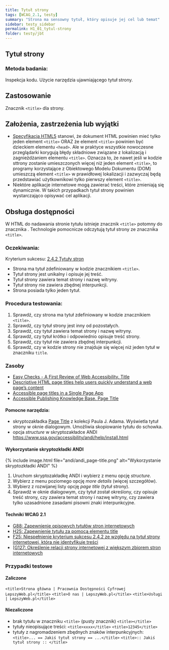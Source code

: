 ```yaml
---
title: Tytuł strony
tags: [WCAG_2.1, testy]
summary: "Strona ma sensowny tytuł, który opisuje jej cel lub temat"
sidebar: testy_sidebar
permalink: H1_01_tytul-strony
folder: testy/jbt
---
```


## Tytuł strony

### Metoda badania: 
Inspekcja kodu. Użycie narzędzia ujawniającego tytuł strony. 

## Zastosowanie
Znacznik `<title>` dla strony.
## Założenia, zastrzeżenia lub wyjątki
-   [Specyfikacja HTML5](https://www.w3.org/TR/html50/document-metadata.html#the-title-element) stanowi, że dokument HTML powinien mieć tylko jeden element `<title>` ORAZ że element `<title>` powinien być dzieckiem elementu `<head>`. Ale w praktyce wszystkie nowoczesne przeglądarki korygują błędy składniowe związane z lokalizacją i zagnieżdżaniem elementu `<title>`. Oznacza to, że nawet jeśli w kodzie sttrony zostanie umieszczonych więcej niż jeden element `<title>`, to programy korzystające z Obiektowego Modelu Dokumentu (DOM) umieszczą element `<title>` w prawidłowej lokalizacji i zazwyczaj będą przedstawiać użytkownikowi tylko pierwszy element `<title>`.
-   Niektóre aplikacje internetowe mogą zawierać treści, które zmieniają się dynamicznie. W takich przypadkach tytuł strony powinien wystarczająco opisywać cel aplikacji.

## Obsługa dostępności
W HTML do nadawania stronie tytułu istnieje znacznik `<title>` potomny do znacznika <head>.
Technologie pomocnicze odczytują tytuł strony ze znacznika `<title>`.

### Oczekiwania:
Kryterium sukcesu: [2.4.2 Tytuły stron](https://wcag.lepszyweb.pl/#page-titled)
-	Strona ma tytuł zdefiniowany w kodzie znacznikiem `<title>`.
-	Tytuł strony jest unikalny i opisuje jej treść.
-	Tytuł strony zawiera temat strony i nazwę witryny.
-	Tytuł strony nie zawiera zbędnej interpunkcji. 
-	Strona posiada tylko jeden tytuł.

### Procedura testowania:
1.	Sprawdź, czy strona ma tytuł zdefiniowany w kodzie znacznikiem `<title>`.
2.	Sprawdź, czy tytuł strony jest inny od pozostałych.
3.	Sprawdź, czy tytuł zawiera temat strony i nazwę witryny.
4.	Sprawdź, czy tytuł krótko i odpowiednio opisuje treść strony.
5.	Sprawdź, czy tytuł nie zawiera zbędnej interpunkcji.
5.	Sprawdź, czy w kodzie strony nie znajduje się więcej niż jeden  tytuł w znaczniku `title`.

### Zasoby
- [Easy Checks - A First Review of Web Accessibility. Title](https://www.w3.org/WAI/test-evaluate/preliminary/#title)
- [Descriptive HTML page titles help users quickly understand a web page’s content](https://accessibility.iu.edu/creating-content/web-content/titles.html)
- [Accessible page titles in a Single Page App](https://hiddedevries.nl/en/blog/2018-07-19-accessible-page-titles-in-a-single-page-app)
- [ Accessible Publishing Knowledge Base. Page Title](http://kb.daisy.org/publishing/docs/html/title.html)
#### Pomocne narzędzia:
-	skryptozakładka [Page Title](http://pauljadam.com/bookmarklets/index.html) z kolekcji Paula J. Adama. Wyświetla tytuł strony w oknie dialogowym. Umożliwia skopiowanie tytułu do schowka.
-	opcja *structure* w skryptozakładce ANDI  https://www.ssa.gov/accessibility/andi/help/install.html 

#### Wykorzystanie skryptozkładki ANDI 

{% include image.html file="andi/andi_page-title.png" alt="Wykorzystanie skryptozkładki ANDI" %}
1.	Uruchom skryptozakładkę ANDI i wybierz z menu opcję *structure*. 
2.	Wybierz z menu poziomego opcję *more details* (więcej szczegółów).
3.	Wybierz z rozwijanej listy opcję *page title* (tytuł strony). 
4.	Sprawdź w oknie dialogowym, czy tytuł został określony, czy opisuje treść strony, czy zawiera temat strony i nazwę witryny, czy zawiera tylko uzasadnione zasadami pisowni znaki interpunkcyjne.

#### Techniki WCAG 2.1
-   [G88: Zapewnienie opisowych tytułów stron internetowych](https://www.w3.org/TR/WCAG20-TECHS/G88.html)
-   [H25: Zapewnienie tytułu za pomocą elementu title](https://www.w3.org/TR/WCAG20-TECHS/H25.html)
-   [F25: Niespełnienie kryterium sukcesu 2.4.2 ze względu na tytuł strony internetowej, która nie identyfikuje treści](https://www.w3.org/TR/WCAG20-TECHS/F25.html)
-   [[G127: Określenie relacji strony internetowej z większym zbiorem stron internetowych](https://www.w3.org/WAI/WCAG21/Techniques/general/G127.html)

### Przypadki testowe

#### Zaliczone
```<title>Strona główna | Pracownia Dostępności Cyfrowej LepszyWeb.pl</title>```
```<title>O nas | LepszyWeb.pl</title>```
```<title>Usługi | LepszyWeb.pl</title>```

#### Niezaliczone
- brak tytułu w znaczniku `<title>` (pusty znacznik)
  ```<title></title>```
- tytuły nieopisujące treści:
  ```<title>xxxx</title>```
  ```<title>12345</title>```
- tytuły z nagromadzeniem zbędnych znaków interpunkcyjnych:
  ```<title>... == Jakiś tytuł strony == ...</title>```
  ```<title>:: Jakiś tytuł strony :: </title>```